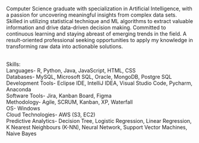 
Computer Science graduate with specialization in Artificial Intelligence, with a passion for uncovering meaningful insights from complex data sets. Skilled in utilizing statistical technique and ML algorithms to extract valuable information and drive data-driven decision making. Committed to continuous learning and staying abreast of emerging trends in the field. A result-oriented professional seeking opportunities to apply my knowledge in transforming raw data into actionable solutions.    

<br>
Skills:
<br>
Languages- R, Python, Java, JavaScript, HTML, CSS<br>
Databases- MySQL, Microsoft SQL, Oracle, MongoDB, Postgre SQL<br>
Development Tools- Eclipse IDE, IntelliJ IDEA, Visual Studio Code, Pycharm, Anaconda<br>
Software Tools- Jira, Kanban Board, Figma<br>
Methodology- Agile, SCRUM, Kanban, XP, Waterfall<br>
OS- Windows<br>
Cloud Technologies- AWS (S3, EC2)<br>
Predictive Analytics- Decision Tree, Logistic Regression, Linear Regression, K Nearest Neighbours (K-NN), Neural Network, Support Vector Machines, Naive Bayes

<!--
**TanveerAIML/TanveerAIML** is a ✨ _special_ ✨ repository because its `README.md` (this file) appears on your GitHub profile.

Here are some ideas to get you started:

- 🔭 I’m currently working on ...
- 🌱 I’m currently learning ...
- 👯 I’m looking to collaborate on ...
- 🤔 I’m looking for help with ...
- 💬 Ask me about ...
- 📫 How to reach me: ...
- 😄 Pronouns: ...
- ⚡ Fun fact: ...
-->
